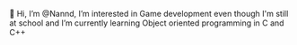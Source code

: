 👋 Hi, I’m @Nannd, I’m interested in Game development even though I'm still at school and I’m currently learning Object oriented programming in C and C++

<!---
Nannd/Nannd is a ✨ special ✨ repository because its `README.md` (this file) appears on your GitHub profile.
You can click the Preview link to take a look at your changes.
--->
